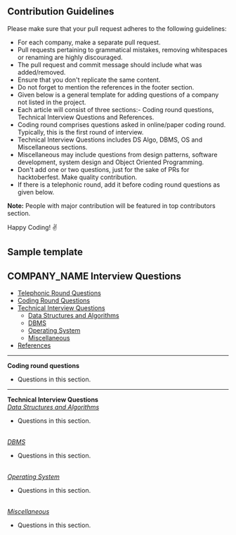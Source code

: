## Contribution Guidelines

Please make sure that your pull request adheres to the following guidelines:
- For each company, make a separate pull request.
- Pull requests pertaining to grammatical mistakes, removing whitespaces or renaming are highly discouraged.
- The pull request and commit message should include what was added/removed.
- Ensure that you don't replicate the same content.
- Do not forget to mention the references in the footer section.
- Given below is a general template for adding questions of a company not listed in the project.
- Each article will consist of three sections:- Coding round questions, Technical Interview Questions and References.
- Coding round comprises questions asked in online/paper coding round. Typically, this is the first round of interview.
- Technical Interview Questions includes DS Algo, DBMS, OS and Miscellaneous sections.
- Miscellaneous may include questions from design patterns, software development, system design and Object Oriented Programming.
- Don't add one or two questions, just for the sake of PRs for hacktoberfest. Make quality contribution.
- If there is a telephonic round, add it before coding round questions as given below.

**Note:** People with major contribution will be featured in top contributors section.

Happy Coding! :v:

## Sample template

## COMPANY_NAME Interview Questions
* [Telephonic Round Questions](#telephonic)
* [Coding Round Questions](#coding)
* [Technical Interview Questions](#tech)
   * [Data Structures and Algorithms](#dsalg)
   * [DBMS](#dbms)
   * [Operating System](#os)
   * [Miscellaneous](#misc)
* [References](#ref)
____
<b name="coding">Coding round questions</b><br/>

- Questions in this section.

----
<b name="tech">Technical Interview Questions</b>
<br/>
<i><u name="dsalg">Data Structures and Algorithms</u></i>

- Questions in this section.
<br/>
<i><u name="dbms">DBMS</u></i>

- Questions in this section.
<br/>
<i><u name="os">Operating System</u></i>

- Questions in this section.
<br/>
<i><u name="misc">Miscellaneous</u></i>

- Questions in this section.
